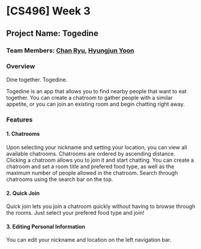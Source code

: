 # [CS496] Week 3
## Project Name: Togedine
### Team Members: [Chan Ryu](https://github.com/chandescartes), [Hyungjun Yoon](https://github.com/diamond264)

### Overview
Dine together. Togedine.

Togedine is an app that allows you to find nearby people that want to eat together. You can create a chatroom to gather people with a similar appetite, or you can join an existing room and begin chatting right away.

### Features
#### 1. Chatrooms
Upon selecting your nickname and setting your location, you can view all available chatrooms. Chatrooms are ordered by ascending distance. Clicking a chatroom allows you to join it and start chatting. You can create a chatroom and set a room title and prefered food type, as well as the maximum number of people allowed in the chatroom. Search through chatrooms using the search bar on the top.

#### 2. Quick Join
Quick join lets you join a chatroom quickly without having to browse through the rooms. Just select your prefered food type and join!

#### 3. Editing Personal Information
You can edit your nickname and location on the left navigation bar.
